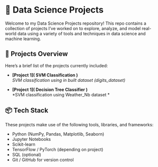 # 🧠 Data Science Projects

Welcome to my Data Science Projects repository! This repo contains a collection of projects I’ve worked on to explore, analyze, and model real-world data using a variety of tools and techniques
in data science and machine learning.

## 🚀 Projects Overview

Here’s a brief list of the projects currently included:

- **[Project 1]( SVM Classification )**  
  *SVM classification using in built dataset (digits_dataset)*
  
- **[Project 1]( Decision Tree Classifier )**  
  *SVM classification using Weather_Nb dataset *

## 📦 Tech Stack

These projects make use of the following tools, libraries, and frameworks:

- Python (NumPy, Pandas, Matplotlib, Seaborn)
- Jupyter Notebooks
- Scikit-learn
- TensorFlow / PyTorch (depending on project)
- SQL (optional)
- Git / GitHub for version control

